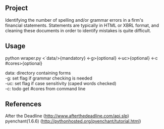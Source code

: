 ## Project
Identifying the number of spelling and/or grammar errors in a firm's financial statements. Statements are typically in HTML or XBRL format, and cleaning these documents in order to identify mistakes is quite difficult.

## Usage
python wraper.py <`data/>{mandatory} <-g>{optional} <-uc>{optional} <-c #cores>{optional}

data: directory containing forms <br />
-g: set flag if grammar checking is needed <br />
-uc: set flag if case sensitivity (caped words checked) <br />
-c: todo get #cores from command line

## References 
After the Deadline (http://www.afterthedeadline.com/api.slp)
pyenchant(1.6.6) (http://pythonhosted.org/pyenchant/tutorial.html)

